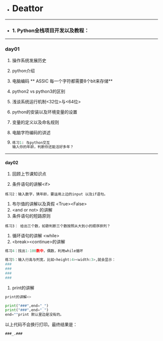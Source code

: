 * # Deattor

---

* ### 1. Python全栈项目开发以及教程：

---

### day01

1. 操作系统发展历史
2. python介绍
3. 电脑编码 **   ASSIC  每一个字符都需要8个bit来存储**
4. python2 vs python3的区别
5. 浅谈系统运行机制&lt;32位&gt;与&lt;64位&gt;
6. python的安装以及环境变量的设置

7. 变量的定义以及命名规则

8. 电脑字符编码的讲述

9. ```py
   练习1: 与python交互   
   输入你的年龄，判断你还能活好多年？
   ```

---

#### day02

1. 回顾上节课知识点

2. 条件语句的讲解&lt;if&gt;

```
练习2：输入数字，猜年龄，要运用上边的input 以及if语句。
```

1. 布尔值的讲解以及真假 &lt;True&gt;&lt;False&gt;
2. &lt;and or  not&gt; 的讲解
3. 条件语句的短路原则

```
练习3： 给出三个数，如歌判断三个数按照从大到小的顺序排列？
```

1. 循环语句的讲解  &lt;while&gt;
2. &lt;break&gt;&lt;continue&gt;的讲解

```py
练习4：找出1-100数中，偶数，利用while循环
```

```py
练习5：输入行高与列宽，比如<height:4><width:3>,就会显示：
###
###
###
###
```

1. print的讲解

```py
print的讲解<>

print("###",end="_")
print("###",end="_")
end=""print 默认里边是没有的。
```

以上代码不会换行打印。最终结果是：

```
###_.###
```



